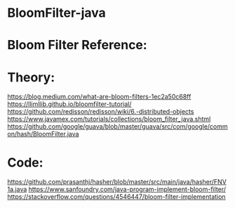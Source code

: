 # BloomFilter-java


Bloom Filter Reference:
=======================

Theory:
=======
https://blog.medium.com/what-are-bloom-filters-1ec2a50c68ff
https://llimllib.github.io/bloomfilter-tutorial/
https://github.com/redisson/redisson/wiki/6.-distributed-objects
https://www.javamex.com/tutorials/collections/bloom_filter_java.shtml
https://github.com/google/guava/blob/master/guava/src/com/google/common/hash/BloomFilter.java


Code:
=====
https://github.com/prasanthj/hasher/blob/master/src/main/java/hasher/FNV1a.java
https://www.sanfoundry.com/java-program-implement-bloom-filter/
https://stackoverflow.com/questions/4546447/bloom-filter-implementation
